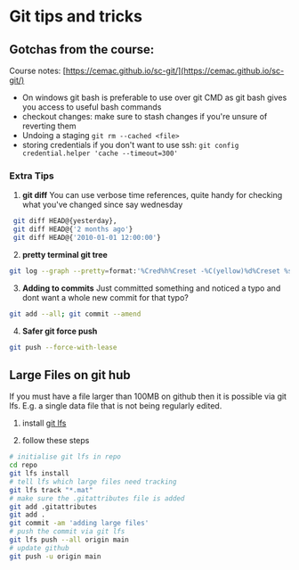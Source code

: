 # Git tips and tricks

## Gotchas from the course:

Course notes:
[https://cemac.github.io/sc-git/](https://cemac.github.io/sc-git/)

* On windows git bash is preferable to use over git CMD as git bash gives you access to useful bash commands
* checkout changes: make sure to stash changes if you're unsure of reverting them
* Undoing a staging `git rm --cached <file>`
* storing credentials if you don't want to use ssh: `git config credential.helper 'cache --timeout=300' `


### Extra Tips

1. **git diff**
You can use verbose time references, quite handy for checking what you've changed since say wednesday 
```bash
 git diff HEAD@{yesterday},
 git diff HEAD@{'2 months ago'}
 git diff HEAD@{'2010-01-01 12:00:00'}
```
2. **pretty terminal git tree**
```bash
git log --graph --pretty=format:'%Cred%h%Creset -%C(yellow)%d%Creset %s %Cgreen(%cr) %C(bold blue)<%an>%Creset' --abbrev-commit --date=relative
```
3. **Adding to commits**
Just committed something and noticed a typo and dont want a whole new commit for that typo?
```bash
git add --all; git commit --amend
```
4. **Safer git force push**

```bash
git push --force-with-lease 
```

## Large Files on git hub

If you must have a file larger than 100MB on github then it is possible via git lfs. E.g. a single data file that is not being regularly edited.

1. install [git lfs](https://git-lfs.github.com/)

2. follow these steps
```bash
# initialise git lfs in repo
cd repo
git lfs install
# tell lfs which large files need tracking
git lfs track "*.mat"
# make sure the .gitattributes file is added
git add .gitattributes
git add .
git commit -am 'adding large files'
# push the commit via git lfs
git lfs push --all origin main
# update github
git push -u origin main
```